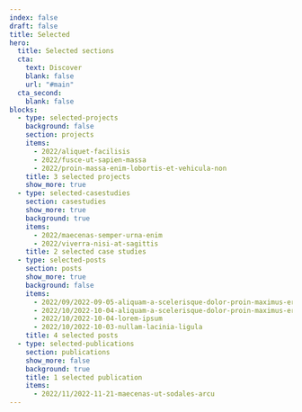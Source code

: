 ```yaml
---
index: false
draft: false
title: Selected
hero:
  title: Selected sections
  cta:
    text: Discover
    blank: false
    url: "#main"
  cta_second:
    blank: false
blocks:
  - type: selected-projects
    background: false
    section: projects
    items:
      - 2022/aliquet-facilisis
      - 2022/fusce-ut-sapien-massa
      - 2022/proin-massa-enim-lobortis-et-vehicula-non
    title: 3 selected projects
    show_more: true
  - type: selected-casestudies
    section: casestudies
    show_more: true
    background: true
    items:
      - 2022/maecenas-semper-urna-enim
      - 2022/viverra-nisi-at-sagittis
    title: 2 selected case studies
  - type: selected-posts
    section: posts
    show_more: true
    background: false
    items:
      - 2022/09/2022-09-05-aliquam-a-scelerisque-dolor-proin-maximus-eros-et-pellentesque
      - 2022/10/2022-10-04-aliquam-a-scelerisque-dolor-proin-maximus-eros-et-pellentesque-rhoncus
      - 2022/10/2022-10-04-lorem-ipsum
      - 2022/10/2022-10-03-nullam-lacinia-ligula
    title: 4 selected posts
  - type: selected-publications
    section: publications
    show_more: false
    background: true
    title: 1 selected publication
    items:
      - 2022/11/2022-11-21-maecenas-ut-sodales-arcu
---
```

